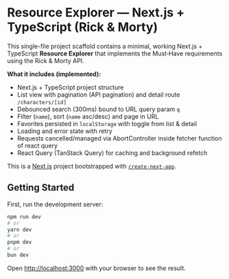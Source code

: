 # Resource Explorer — Next.js + TypeScript (Rick & Morty)

This single-file project scaffold contains a minimal, working Next.js + TypeScript **Resource Explorer** that implements the Must‑Have requirements using the Rick & Morty API.

**What it includes (implemented):**

- Next.js + TypeScript project structure
- List view with pagination (API pagination) and detail route `/characters/[id]`
- Debounced search (300ms) bound to URL query param `q`
- Filter (`name`), sort (`name` asc/desc) and page in URL
- Favorites persisted in `localStorage` with toggle from list & detail
- Loading and error state with retry
- Requests cancelled/managed via AbortController inside fetcher function of react query
- React Query (TanStack Query) for caching and background refetch

This is a [Next.js](https://nextjs.org) project bootstrapped with [`create-next-app`](https://nextjs.org/docs/app/api-reference/cli/create-next-app).

## Getting Started

First, run the development server:

```bash
npm run dev
# or
yarn dev
# or
pnpm dev
# or
bun dev
```

Open [http://localhost:3000](http://localhost:3000) with your browser to see the result.
